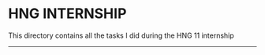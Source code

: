 # HNG INTERNSHIP

This directory contains all the tasks I did during the HNG 11 internship

---------------------------
